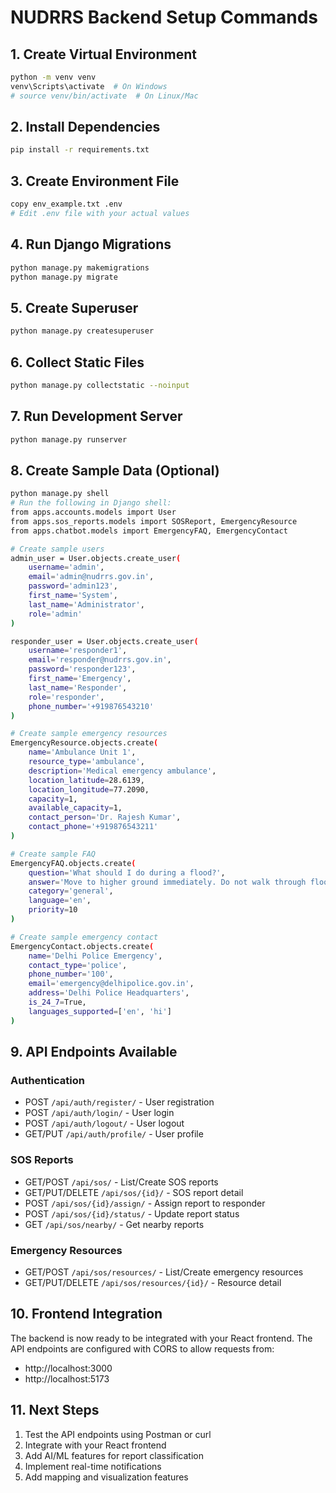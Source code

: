 # NUDRRS Backend Setup Commands

## 1. Create Virtual Environment
```bash
python -m venv venv
venv\Scripts\activate  # On Windows
# source venv/bin/activate  # On Linux/Mac
```

## 2. Install Dependencies
```bash
pip install -r requirements.txt
```

## 3. Create Environment File
```bash
copy env_example.txt .env
# Edit .env file with your actual values
```

## 4. Run Django Migrations
```bash
python manage.py makemigrations
python manage.py migrate
```

## 5. Create Superuser
```bash
python manage.py createsuperuser
```

## 6. Collect Static Files
```bash
python manage.py collectstatic --noinput
```

## 7. Run Development Server
```bash
python manage.py runserver
```

## 8. Create Sample Data (Optional)
```bash
python manage.py shell
# Run the following in Django shell:
from apps.accounts.models import User
from apps.sos_reports.models import SOSReport, EmergencyResource
from apps.chatbot.models import EmergencyFAQ, EmergencyContact

# Create sample users
admin_user = User.objects.create_user(
    username='admin',
    email='admin@nudrrs.gov.in',
    password='admin123',
    first_name='System',
    last_name='Administrator',
    role='admin'
)

responder_user = User.objects.create_user(
    username='responder1',
    email='responder@nudrrs.gov.in',
    password='responder123',
    first_name='Emergency',
    last_name='Responder',
    role='responder',
    phone_number='+919876543210'
)

# Create sample emergency resources
EmergencyResource.objects.create(
    name='Ambulance Unit 1',
    resource_type='ambulance',
    description='Medical emergency ambulance',
    location_latitude=28.6139,
    location_longitude=77.2090,
    capacity=1,
    available_capacity=1,
    contact_person='Dr. Rajesh Kumar',
    contact_phone='+919876543211'
)

# Create sample FAQ
EmergencyFAQ.objects.create(
    question='What should I do during a flood?',
    answer='Move to higher ground immediately. Do not walk through floodwaters. Call emergency services.',
    category='general',
    language='en',
    priority=10
)

# Create sample emergency contact
EmergencyContact.objects.create(
    name='Delhi Police Emergency',
    contact_type='police',
    phone_number='100',
    email='emergency@delhipolice.gov.in',
    address='Delhi Police Headquarters',
    is_24_7=True,
    languages_supported=['en', 'hi']
)
```

## 9. API Endpoints Available

### Authentication
- POST `/api/auth/register/` - User registration
- POST `/api/auth/login/` - User login
- POST `/api/auth/logout/` - User logout
- GET/PUT `/api/auth/profile/` - User profile

### SOS Reports
- GET/POST `/api/sos/` - List/Create SOS reports
- GET/PUT/DELETE `/api/sos/{id}/` - SOS report detail
- POST `/api/sos/{id}/assign/` - Assign report to responder
- POST `/api/sos/{id}/status/` - Update report status
- GET `/api/sos/nearby/` - Get nearby reports

### Emergency Resources
- GET/POST `/api/sos/resources/` - List/Create emergency resources
- GET/PUT/DELETE `/api/sos/resources/{id}/` - Resource detail

## 10. Frontend Integration

The backend is now ready to be integrated with your React frontend. The API endpoints are configured with CORS to allow requests from:
- http://localhost:3000
- http://localhost:5173

## 11. Next Steps

1. Test the API endpoints using Postman or curl
2. Integrate with your React frontend
3. Add AI/ML features for report classification
4. Implement real-time notifications
5. Add mapping and visualization features
